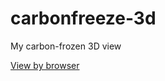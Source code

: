 # carbonfreeze-3d
My carbon-frozen 3D view

[View by browser](https://tinoue.github.io/carbonfreeze-3d/)
